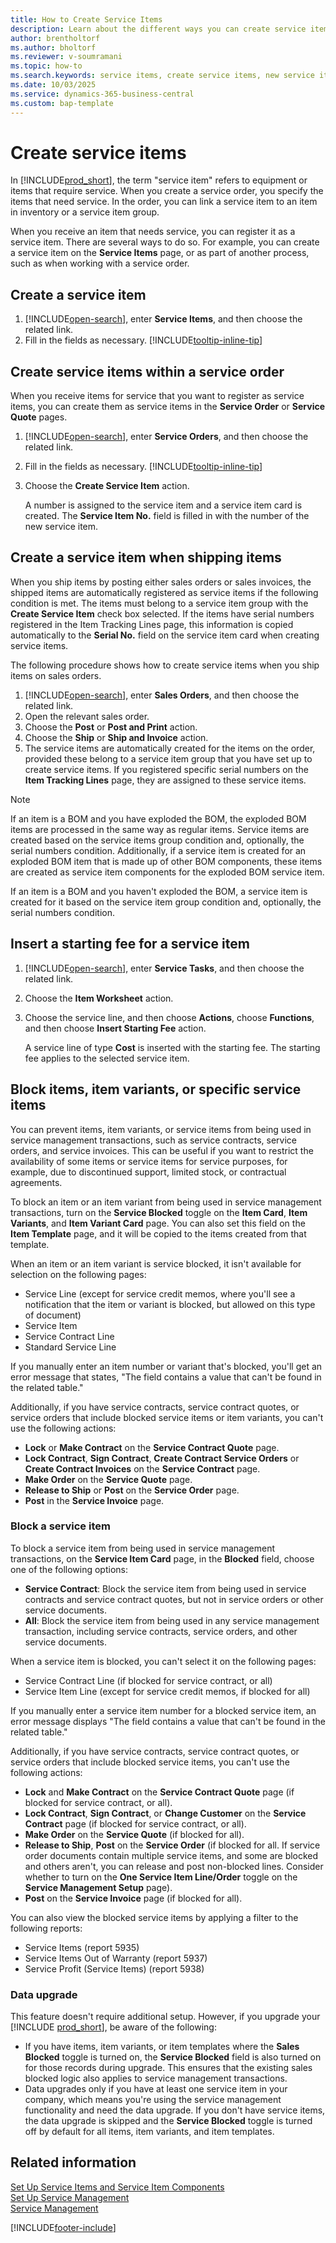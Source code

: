 ```yaml
---
title: How to Create Service Items
description: Learn about the different ways you can create service items in Business Central, for example within a service order or when shipping items.
author: brentholtorf
ms.author: bholtorf
ms.reviewer: v-soumramani
ms.topic: how-to
ms.search.keywords: service items, create service items, new service items, add service items
ms.date: 10/03/2025
ms.service: dynamics-365-business-central
ms.custom: bap-template
---
```


# Create service items

In [!INCLUDE[prod_short](includes/prod_short.md)], the term "service item" refers to equipment or items that require service. When you create a service order, you specify the items that need service. In the order, you can link a service item to an item in inventory or a service item group.

When you receive an item that needs service, you can register it as a service item. There are several ways to do so. For example, you can create a service item on the **Service Items** page, or as part of another process, such as when working with a service order.

## Create a service item

1. [!INCLUDE[open-search](includes/open-search.md)], enter **Service Items**, and then choose the related link.
2. Fill in the fields as necessary. [!INCLUDE[tooltip-inline-tip](includes/tooltip-inline-tip_md.md)]  

## Create service items within a service order

When you receive items for service that you want to register as service items, you can create them as service items in the **Service Order** or **Service Quote** pages.  

1. [!INCLUDE[open-search](includes/open-search.md)], enter **Service Orders**, and then choose the related link.  
2. Fill in the fields as necessary. [!INCLUDE[tooltip-inline-tip](includes/tooltip-inline-tip_md.md)]  
3. Choose the **Create Service Item** action.  

    A number is assigned to the service item and a service item card is created. The **Service Item No.** field is filled in with the number of the new service item.

## Create a service item when shipping items

When you ship items by posting either sales orders or sales invoices, the shipped items are automatically registered as service items if the following condition is met. The items must belong to a service item group with the **Create Service Item** check box selected. If the items have serial numbers registered in the Item Tracking Lines page, this information is copied automatically to the **Serial No.** field on the service item card when creating service items.  

The following procedure shows how to create service items when you ship items on sales orders.  

1. [!INCLUDE[open-search](includes/open-search.md)], enter **Sales Orders**, and then choose the related link.  
2. Open the relevant sales order.  
3. Choose the **Post** or **Post and Print** action.  
4. Choose the **Ship** or **Ship and Invoice** action.  
5. The service items are automatically created for the items on the order, provided these belong to a service item group that you have set up to create service items. If you registered specific serial numbers on the **Item Tracking Lines** page, they are assigned to these service items.  

> [!NOTE]  
> If an item is a BOM and you have exploded the BOM, the exploded BOM items are processed in the same way as regular items. Service items are created based on the service items group condition and, optionally, the serial numbers condition. Additionally, if a service item is created for an exploded BOM item that is made up of other BOM components, these items are created as service item components for the exploded BOM service item.  
>
> If an item is a BOM and you haven't exploded the BOM, a service item is created for it based on the service item group condition and, optionally, the serial numbers condition.  

## Insert a starting fee for a service item

1. [!INCLUDE[open-search](includes/open-search.md)], enter **Service Tasks**, and then choose the related link.
2. Choose the **Item Worksheet** action.
3. Choose the service line, and then choose **Actions**, choose **Functions**, and then choose **Insert Starting Fee** action.  

    A service line of type **Cost** is inserted with the starting fee. The starting fee applies to the selected service item.

## Block items, item variants, or specific service items

You can prevent items, item variants, or service items from being used in service management transactions, such as service contracts, service orders, and service invoices. This can be useful if you want to restrict the availability of some items or service items for service purposes, for example, due to discontinued support, limited stock, or contractual agreements.

To block an item or an item variant from being used in service management transactions, turn on the **Service Blocked** toggle on the **Item Card**, **Item Variants**, and **Item Variant Card** page. You can also set this field on the **Item Template** page, and it will be copied to the items created from that template.

When an item or an item variant is service blocked, it isn't available for selection on the following pages:

- Service Line (except for service credit memos, where you'll see a notification that the item or variant is blocked, but allowed on this type of document)
- Service Item
- Service Contract Line
- Standard Service Line

If you manually enter an item number or variant that's blocked, you'll get an error message that states, "The field contains a value that can't be found in the related table."

Additionally, if you have service contracts, service contract quotes, or service orders that include blocked service items or item variants, you can't use the following actions:

- **Lock** or **Make Contract** on the **Service Contract Quote** page.
- **Lock Contract**, **Sign Contract**, **Create Contract Service Orders** or **Create Contract Invoices**  on the **Service Contract** page.
- **Make Order** on the **Service Quote** page.
- **Release to Ship** or **Post** on the **Service Order** page.
- **Post** in the **Service Invoice** page.

### Block a service item

To block a service item from being used in service management transactions, on the **Service Item Card** page, in the **Blocked** field, choose one of the following options:

- **Service Contract**: Block the service item from being used in service contracts and service contract quotes, but not in service orders or other service documents.
- **All**: Block the service item from being used in any service management transaction, including service contracts, service orders, and other service documents.

When a service item is blocked, you can't select it on the following pages:

- Service Contract Line (if blocked for service contract, or all)
- Service Item Line (except for service credit memos, if blocked for all)

If you manually enter a service item number for a blocked service item, an error message displays "The field contains a value that can't be found in the related table."

Additionally, if you have service contracts, service contract quotes, or service orders that include blocked service items, you can't use the following actions:

- **Lock** and **Make Contract** on the **Service Contract Quote** page (if blocked for service contract, or all).
- **Lock Contract**, **Sign Contract**, or **Change Customer** on the **Service Contract** page (if blocked for service contract, or all).
- **Make Order** on the **Service Quote** (if blocked for all).
- **Release to Ship**, **Post** on the **Service Order** (if blocked for all. If service order documents contain multiple service items, and some are blocked and others aren't, you can release and post non-blocked lines. Consider whether to turn on the **One Service Item Line/Order** toggle on the **Service Management Setup** page).
- **Post** on the **Service Invoice** page (if blocked for all).

You can also view the blocked service items by applying a filter to the following reports:

- Service Items (report 5935)
- Service Items Out of Warranty (report 5937)
- Service Profit (Service Items) (report 5938)

### Data upgrade

This feature doesn't require additional setup. However, if you upgrade your [!INCLUDE [prod_short](includes/prod_short.md)], be aware of the following:

- If you have items, item variants, or item templates where the **Sales Blocked** toggle is turned on, the **Service Blocked** field is also turned on for those records during upgrade. This ensures that the existing sales blocked logic also applies to service management transactions.
- Data upgrades only if you have at least one service item in your company, which means you're using the service management functionality and need the data upgrade. If you don't have service items, the data upgrade is skipped and the **Service Blocked** toggle is turned off by default for all items, item variants, and item templates.

## Related information

[Set Up Service Items and Service Item Components](service-how-setup-service-items.md)  
[Set Up Service Management](service-setup-service.md)  
[Service Management](service-service.md)  

[!INCLUDE[footer-include](includes/footer-banner.md)]
